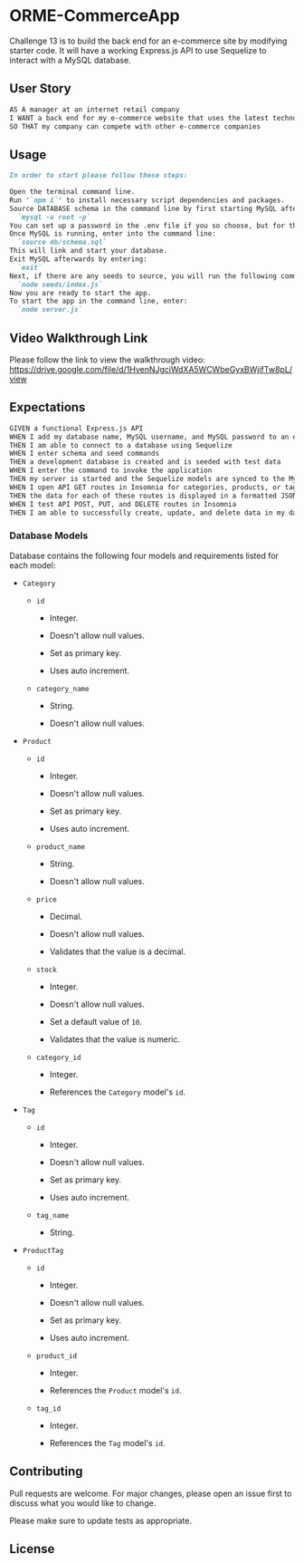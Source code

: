 # ORME-CommerceApp
Challenge 13 is to build the back end for an e-commerce site by modifying starter code. It will have a working Express.js API to use Sequelize to interact with a MySQL database.

## User Story

```md
AS A manager at an internet retail company
I WANT a back end for my e-commerce website that uses the latest technologies
SO THAT my company can compete with other e-commerce companies
```

## Usage

```md
In order to start please follow these steps:

Open the terminal command line.
Run '`npm i`' to install necessary script dependencies and packages.
Source DATABASE schema in the command line by first starting MySQL after entering:
  `mysql -u root -p`
You can set up a password in the .env file if you so choose, but for the sake of making this app work, leave it blank.
Once MySQL is running, enter into the command line:
  `source db/schema.sql`
This will link and start your database.
Exit MySQL afterwards by entering: 
  `exit`
Next, if there are any seeds to source, you will run the following command:
  `node seeds/index.js`
Now you are ready to start the app.
To start the app in the command line, enter:
  `node server.js`
```

## Video Walkthrough Link
Please follow the link to view the walkthrough video:
https://drive.google.com/file/d/1HvenNJgciWdXA5WCWbeGyxBWjifTw8pL/view 

## Expectations

```md
GIVEN a functional Express.js API
WHEN I add my database name, MySQL username, and MySQL password to an environment variable file
THEN I am able to connect to a database using Sequelize
WHEN I enter schema and seed commands
THEN a development database is created and is seeded with test data
WHEN I enter the command to invoke the application
THEN my server is started and the Sequelize models are synced to the MySQL database
WHEN I open API GET routes in Insomnia for categories, products, or tags
THEN the data for each of these routes is displayed in a formatted JSON
WHEN I test API POST, PUT, and DELETE routes in Insomnia
THEN I am able to successfully create, update, and delete data in my database
```
### Database Models

Database contains the following four models and requirements listed for each model:

* `Category`

  * `id`

    * Integer.
  
    * Doesn't allow null values.
  
    * Set as primary key.
  
    * Uses auto increment.

  * `category_name`
  
    * String.
  
    * Doesn't allow null values.

* `Product`

  * `id`
  
    * Integer.
  
    * Doesn't allow null values.
  
    * Set as primary key.
  
    * Uses auto increment.

  * `product_name`
  
    * String.
  
    * Doesn't allow null values.

  * `price`
  
    * Decimal.
  
    * Doesn't allow null values.
  
    * Validates that the value is a decimal.

  * `stock`
  
    * Integer.
  
    * Doesn't allow null values.
  
    * Set a default value of `10`.
  
    * Validates that the value is numeric.

  * `category_id`
  
    * Integer.
  
    * References the `Category` model's `id`.

* `Tag`

  * `id`
  
    * Integer.
  
    * Doesn't allow null values.
  
    * Set as primary key.
  
    * Uses auto increment.

  * `tag_name`
  
    * String.

* `ProductTag`

  * `id`

    * Integer.

    * Doesn't allow null values.

    * Set as primary key.

    * Uses auto increment.

  * `product_id`

    * Integer.

    * References the `Product` model's `id`.

  * `tag_id`

    * Integer.

    * References the `Tag` model's `id`.

## Contributing

Pull requests are welcome. For major changes, please open an issue first
to discuss what you would like to change.

Please make sure to update tests as appropriate.

## License
